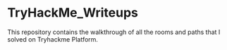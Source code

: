 # TryHackMe_Writeups
This repository contains the walkthrough of all the rooms and paths that I solved on Tryhackme Platform.

